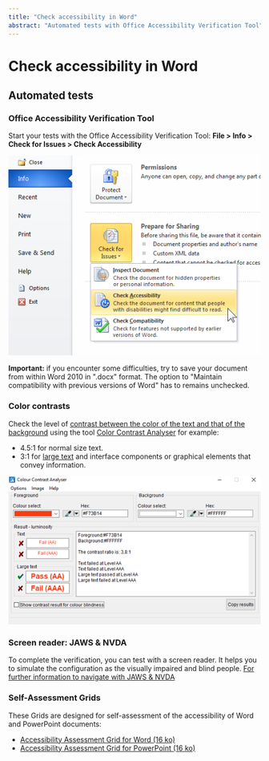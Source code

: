 ```yaml
---
title: "Check accessibility in Word"
abstract: "Automated tests with Office Accessibility Verification Tool"
---
```


# Check accessibility in Word

## Automated tests
### Office Accessibility Verification Tool

Start your tests with the Office Accessibility Verification Tool: 
**File > Info > Check for Issues > Check Accessibility**

<img alt="" src="/en/content-and-communication/images/word_verification_en.png" class="img-fluid" />  

**Important:** if you encounter some difficulties, try to save your document from within Word 2010 in ".docx" format. The option to "Maintain compatibility with previous versions of Word" has to remains unchecked. 

### Color contrasts
Check the level of [contrast between the color of the text and that of the background](/en/web/design/colors-and-contrasts/#make-sure-there-is-enough-contrast-between-font-and-background-colors) using the tool [Color Contrast Analyser](https://www.paciellogroup.com/resources/contrastanalyser/) for example:
  * 4.5:1 for normal size text.
  * 3:1 for [large text](/en/glossary/#large-text) and interface components or graphical elements that convey information.

<img alt="" src="/en/content-and-communication/images/cca.png" class="img-fluid" />  

### Screen reader: JAWS & NVDA
To complete the verification, you can test with a screen reader. 
It helps you to simulate the configuration as the visually impaired and blind people.
[For further information to navigate with JAWS & NVDA](/en/web/toolbox/methods-and-test-tools/navigating-with-a-screen-reader/)

### Self-Assessment Grids 
These Grids are designed for self-assessment of the accessibility of Word and PowerPoint documents: 
- <a href="/en/content-and-communication/AXS_assess_grid_WORD_EN.xlsx">Accessibility Assessment Grid for Word (16 ko)</a>
- <a href="/en/content-and-communication/AXS_assess_grid_PPT_EN.xlsx">Accessibility Assessment Grid for PowerPoint (16 ko)</a>

